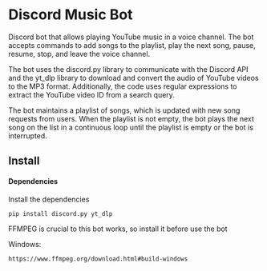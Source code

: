 # Discord Music Bot
Discord bot that allows playing YouTube music in a voice channel. The bot accepts commands to add songs to the playlist, play the next song, pause, resume, stop, and leave the voice channel.

The bot uses the discord.py library to communicate with the Discord API and the yt_dlp library to download and convert the audio of YouTube videos to the MP3 format. Additionally, the code uses regular expressions to extract the YouTube video ID from a search query.

The bot maintains a playlist of songs, which is updated with new song requests from users. When the playlist is not empty, the bot plays the next song on the list in a continuous loop until the playlist is empty or the bot is interrupted.

## Install
#### Dependencies

Install the dependencies
```sh
pip install discord.py yt_dlp
``` 

FFMPEG is crucial to this bot works, so install it before use the bot

Windows:
```
https://www.ffmpeg.org/download.html#build-windows
```
